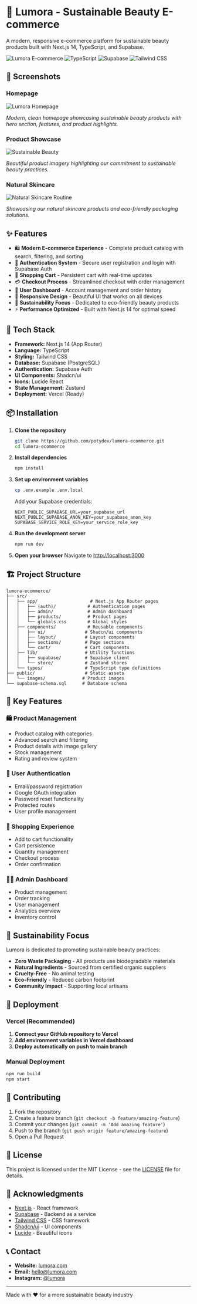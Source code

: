 # 🌿 Lumora - Sustainable Beauty E-commerce

A modern, responsive e-commerce platform for sustainable beauty products built with Next.js 14, TypeScript, and Supabase.

![Lumora E-commerce](https://img.shields.io/badge/Next.js-14-black?style=for-the-badge&logo=next.js)
![TypeScript](https://img.shields.io/badge/TypeScript-5.0-blue?style=for-the-badge&logo=typescript)
![Supabase](https://img.shields.io/badge/Supabase-Database-green?style=for-the-badge&logo=supabase)
![Tailwind CSS](https://img.shields.io/badge/Tailwind_CSS-3.0-38B2AC?style=for-the-badge&logo=tailwind-css)

## 📸 Screenshots

### Homepage
![Lumora Homepage](./public/images/homepage.png)

*Modern, clean homepage showcasing sustainable beauty products with hero section, features, and product highlights.*

### Product Showcase
![Sustainable Beauty](./public/images/sustainable-beauty.jpg)

*Beautiful product imagery highlighting our commitment to sustainable beauty practices.*

### Natural Skincare
![Natural Skincare Routine](./public/images/natural-skincare-routine.jpg)

*Showcasing our natural skincare products and eco-friendly packaging solutions.*

## ✨ Features

- 🛍️ **Modern E-commerce Experience** - Complete product catalog with search, filtering, and sorting
- 🔐 **Authentication System** - Secure user registration and login with Supabase Auth
- 🛒 **Shopping Cart** - Persistent cart with real-time updates
- 💳 **Checkout Process** - Streamlined checkout with order management
- 👤 **User Dashboard** - Account management and order history
- 🎨 **Responsive Design** - Beautiful UI that works on all devices
- 🌱 **Sustainability Focus** - Dedicated to eco-friendly beauty products
- ⚡ **Performance Optimized** - Built with Next.js 14 for optimal speed

## 🚀 Tech Stack

- **Framework:** Next.js 14 (App Router)
- **Language:** TypeScript
- **Styling:** Tailwind CSS
- **Database:** Supabase (PostgreSQL)
- **Authentication:** Supabase Auth
- **UI Components:** Shadcn/ui
- **Icons:** Lucide React
- **State Management:** Zustand
- **Deployment:** Vercel (Ready)

## 📦 Installation

1. **Clone the repository**
   ```bash
   git clone https://github.com/potydev/lumora-ecommerce.git
   cd lumora-ecommerce
   ```

2. **Install dependencies**
   ```bash
   npm install
   ```

3. **Set up environment variables**
   ```bash
   cp .env.example .env.local
   ```
   
   Add your Supabase credentials:
   ```env
   NEXT_PUBLIC_SUPABASE_URL=your_supabase_url
   NEXT_PUBLIC_SUPABASE_ANON_KEY=your_supabase_anon_key
   SUPABASE_SERVICE_ROLE_KEY=your_service_role_key
   ```

4. **Run the development server**
   ```bash
   npm run dev
   ```

5. **Open your browser**
   Navigate to [http://localhost:3000](http://localhost:3000)

## 🏗️ Project Structure

```
lumora-ecommerce/
├── src/
│   ├── app/                    # Next.js App Router pages
│   │   ├── (auth)/            # Authentication pages
│   │   ├── admin/             # Admin dashboard
│   │   ├── products/          # Product pages
│   │   └── globals.css        # Global styles
│   ├── components/            # Reusable components
│   │   ├── ui/               # Shadcn/ui components
│   │   ├── layout/           # Layout components
│   │   ├── sections/         # Page sections
│   │   └── cart/             # Cart components
│   ├── lib/                  # Utility functions
│   │   ├── supabase/         # Supabase client
│   │   └── store/            # Zustand stores
│   └── types/                # TypeScript type definitions
├── public/                   # Static assets
│   └── images/              # Product images
└── supabase-schema.sql      # Database schema
```

## 🎯 Key Features

### 🛍️ Product Management
- Product catalog with categories
- Advanced search and filtering
- Product details with image gallery
- Stock management
- Rating and review system

### 🔐 User Authentication
- Email/password registration
- Google OAuth integration
- Password reset functionality
- Protected routes
- User profile management

### 🛒 Shopping Experience
- Add to cart functionality
- Cart persistence
- Quantity management
- Checkout process
- Order confirmation

### 👨‍💼 Admin Dashboard
- Product management
- Order tracking
- User management
- Analytics overview
- Inventory control

## 🌱 Sustainability Focus

Lumora is dedicated to promoting sustainable beauty practices:

- **Zero Waste Packaging** - All products use biodegradable materials
- **Natural Ingredients** - Sourced from certified organic suppliers
- **Cruelty-Free** - No animal testing
- **Eco-Friendly** - Reduced carbon footprint
- **Community Impact** - Supporting local artisans

## 🚀 Deployment

### Vercel (Recommended)

1. **Connect your GitHub repository to Vercel**
2. **Add environment variables in Vercel dashboard**
3. **Deploy automatically on push to main branch**

### Manual Deployment

```bash
npm run build
npm start
```

## 🤝 Contributing

1. Fork the repository
2. Create a feature branch (`git checkout -b feature/amazing-feature`)
3. Commit your changes (`git commit -m 'Add amazing feature'`)
4. Push to the branch (`git push origin feature/amazing-feature`)
5. Open a Pull Request

## 📝 License

This project is licensed under the MIT License - see the [LICENSE](LICENSE) file for details.

## 🙏 Acknowledgments

- [Next.js](https://nextjs.org/) - React framework
- [Supabase](https://supabase.com/) - Backend as a service
- [Tailwind CSS](https://tailwindcss.com/) - CSS framework
- [Shadcn/ui](https://ui.shadcn.com/) - UI components
- [Lucide](https://lucide.dev/) - Beautiful icons

## 📞 Contact

- **Website:** [lumora.com](https://lumora.com)
- **Email:** hello@lumora.com
- **Instagram:** [@lumora](https://instagram.com/lumora)

---

Made with ❤️ for a more sustainable beauty industry
